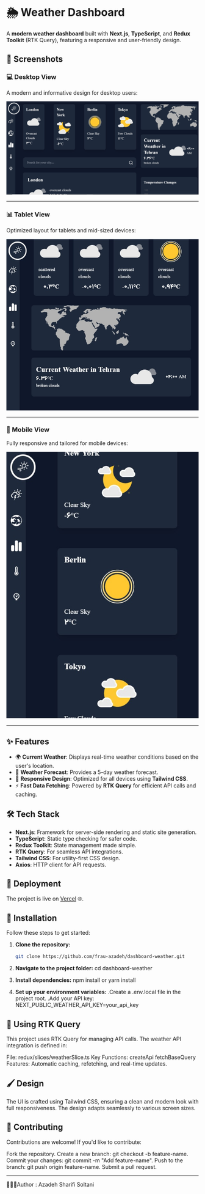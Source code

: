 # 🌦️ Weather Dashboard

A **modern weather dashboard** built with **Next.js**, **TypeScript**, and **Redux Toolkit** (RTK Query), featuring a responsive and user-friendly design.

## 📸 Screenshots

### 💻 Desktop View
A modern and informative design for desktop users:

![Desktop View](https://github.com/frau-azadeh/dashboard-weather/blob/master/desk-weather.png)

---

### 📊 Tablet View
Optimized layout for tablets and mid-sized devices:

![Tablet View](https://github.com/frau-azadeh/dashboard-weather/blob/master/tablet.weather.png)

---

### 📱 Mobile View
Fully responsive and tailored for mobile devices:

![Mobile View](https://github.com/frau-azadeh/dashboard-weather/blob/master/mobile-weather.png)

---

## ✨ Features

- 🌍 **Current Weather**: Displays real-time weather conditions based on the user's location.
- 📅 **Weather Forecast**: Provides a 5-day weather forecast.
- 🎨 **Responsive Design**: Optimized for all devices using **Tailwind CSS**.
- ⚡ **Fast Data Fetching**: Powered by **RTK Query** for efficient API calls and caching.

## 🛠️ Tech Stack

- **Next.js**: Framework for server-side rendering and static site generation.
- **TypeScript**: Static type checking for safer code.
- **Redux Toolkit**: State management made simple.
- **RTK Query**: For seamless API integrations.
- **Tailwind CSS**: For utility-first CSS design.
- **Axios**: HTTP client for API requests.

## 🚀 Deployment

The project is live on [Vercel](https://weather-ashy-three-72.vercel.app/) 🌐. 

## 🧰 Installation

Follow these steps to get started:

1. **Clone the repository:**
   ```bash
   git clone https://github.com/frau-azadeh/dashboard-weather.git

2. **Navigate to the project folder:**
    cd dashboard-weather

3. **Install dependencies:**
    npm install
    or
    yarn install

4. **Set up your environment variables:**
    .Create a .env.local file in the project root.
    .Add your API key: NEXT_PUBLIC_WEATHER_API_KEY=your_api_key

## 📡 Using RTK Query
This project uses RTK Query for managing API calls. The weather API integration is defined in:

File: redux/slices/weatherSlice.ts
Key Functions:
createApi
fetchBaseQuery
Features: Automatic caching, refetching, and real-time updates.

## 🖌️ Design
The UI is crafted using Tailwind CSS, ensuring a clean and modern look with full responsiveness. The design adapts seamlessly to various screen sizes.

## 🤝 Contributing
Contributions are welcome! If you'd like to contribute:

Fork the repository.
Create a new branch: git checkout -b feature-name.
Commit your changes: git commit -m "Add feature-name".
Push to the branch: git push origin feature-name.
Submit a pull request.

---

👩🏻‍💻Author : Azadeh Sharifi Soltani
